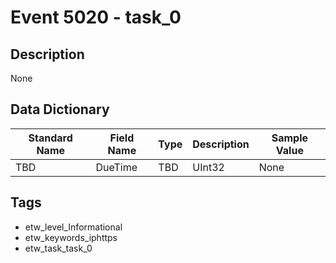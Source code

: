 # Event 5020 - task_0

## Description
None

## Data Dictionary
|Standard Name|Field Name|Type|Description|Sample Value|
|---|---|---|---|---|
|TBD|DueTime|TBD|UInt32|None|None|

## Tags
* etw_level_Informational
* etw_keywords_iphttps
* etw_task_task_0